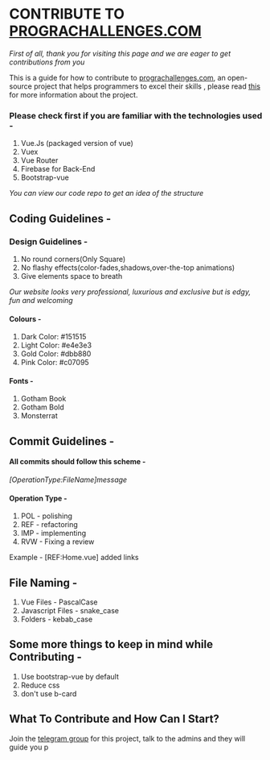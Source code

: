 # CONTRIBUTE TO [PROGRACHALLENGES.COM](https://prograchallenges.com)
_First of all, thank you for visiting this page and we are eager to get contributions from you_

This is a guide for how to contribute to [prograchallenges.com](https://prograchallenges.com), an open-source project that helps programmers to excel their skills , please read [this](https://github.com/Talentrator/Prograchallenges.com/blob/master/README.md) for more information about the project.

### Please check first if you are familiar with the technologies used -
1. Vue.Js (packaged version of vue)
2. Vuex
3. Vue Router 
4. Firebase for Back-End
5. Bootstrap-vue

_You can view our code repo to get an idea of the structure_

## Coding Guidelines - 
### Design Guidelines - 
1. No round corners(Only Square)
2. No flashy effects(color-fades,shadows,over-the-top animations)
3. Give elements space to breath

_Our website looks very professional, luxurious and exclusive but is edgy, fun and welcoming_

#### Colours - 
1. Dark Color: #151515
3. Light Color: #e4e3e3
4. Gold Color: #dbb880
5. Pink Color: #c07095

#### Fonts - 
1. Gotham Book
2. Gotham Bold
3. Monsterrat

## Commit Guidelines -
#### All commits should follow this scheme -
_[OperationType:FileName]message_
#### Operation Type - 
1. POL - polishing 
2. REF - refactoring
3. IMP - implementing 
4. RVW - Fixing a review

Example - [REF:Home.vue] added links

## File Naming - 
1. Vue Files - PascalCase
2. Javascript Files - snake_case
3. Folders - kebab_case

## Some more things to keep in mind while Contributing -
1. Use bootstrap-vue by default
2. Reduce css
3. don't use b-card

## What To Contribute and How Can I Start? 
Join the [telegram group](https://t.me/joinchat/XlOuxscpm71jMzEy) for this project, talk to the admins and they will guide you p
